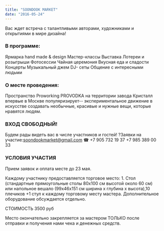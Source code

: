 ```yaml
---
title: "SOONDOOK MARKET"
date: "2016-05-24"
---
```


Вас ждет встреча с талантливыми авторами, художниками и открытиями в мире дизайна!

### В программе:

Ярмарка hand made & design Мастер-классы Выставка Лотереи и розыгрыши Фотосессии Чайная церемония Вкусная еда и сладости Концерты Музыкальный джем DJ- сеты Общение с интересными людьми

### О месте проведения:

Пространство Proworking PROVODKA на территории завода Кристалл впервые в Москве популяризирует-- экспериментальное движение в искусстве создавать необычные, красивые и нужные вещи, которые нравятся людям.

### ВХОД СВОБОДНЫЙ!

Будем рады видеть вас в числе участников и гостей! ?Заявки на участие:[soondookmarket@gmail.com](https://vk.com/write?email=soodookmarket@gmail.com) ☎ +7 905 732 19 37 +7 985 389 00 33

### УСЛОВИЯ УЧАСТИЯ

Прием заявок и оплата месте до 23 мая.

Каждому участнику предоставляется торговое место: 1. Cтол (стандартные прямоугольные столы 80х100 см высотой около 60 см) или напольное вешало (99х46х151 см ширина х глубина х высота),10 плечиков +1 стул к каждому торговому месту мастера. Дополнительное оборудование обсуждается отдельно.

СТОИМОСТЬ 3500 руб

Место окончательно закрепляется за мастером ТОЛЬКО после отправки и получения нами чека и денежных средств.
